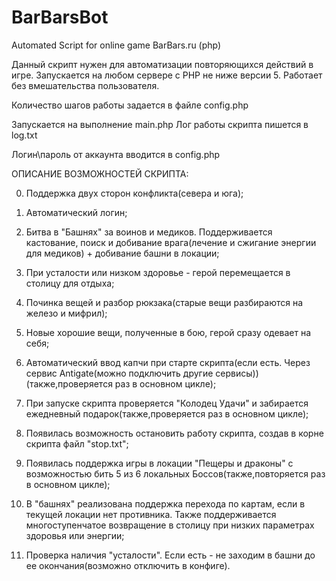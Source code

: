 BarBarsBot
==========

Automated Script for online game BarBars.ru (php)

Данный скрипт нужен для автоматизации повторяющихся действий в игре.
Запускается на любом сервере с PHP не ниже версии 5. Работает без вмешательства пользователя.

Количество шагов работы задается в файле config.php

Запускается на выполнение main.php
Лог работы скрипта пишется в log.txt

Логин\пароль от аккаунта вводится в config.php

ОПИСАНИЕ ВОЗМОЖНОСТЕЙ СКРИПТА:

0. Поддержка двух сторон конфликта(севера и юга);

1. Автоматический логин;

2. Битва в "Башнях" за воинов и медиков. Поддерживается кастование, поиск и добивание врага(лечение и сжигание энергии для медиков) + добивание башни в локации;

3. При усталости или низком здоровье - герой перемещается в столицу для отдыха;

4. Починка вещей и разбор рюкзака(старые вещи разбираются на железо и мифрил);

5. Новые хорошие вещи, полученные в бою, герой сразу одевает на себя;

6. Автоматический ввод капчи при старте скрипта(если есть. Через сервис Antigate(можно подключить другие сервисы))(также,проверяется раз в основном цикле);

7. При запуске скрипта проверяется "Колодец Удачи" и забирается ежедневный подарок(также,проверяется раз в основном цикле);

8. Появилась возможность остановить работу скрипта, создав в корне скрипта файл "stop.txt";

9. Появилась поддержка игры в локации "Пещеры и драконы" с возможностью бить 5 из 6 локальных Боссов(также,повторяется раз в основном цикле);

10. В "башнях" реализована поддержка перехода по картам, если в текущей локации нет противника. Также поддерживается многоступенчатое возвращение в столицу при низких параметрах здоровья или энергии;

11. Проверка наличия "усталости". Если есть - не заходим в башни до ее окончания(возможно отключить в конфиге).
